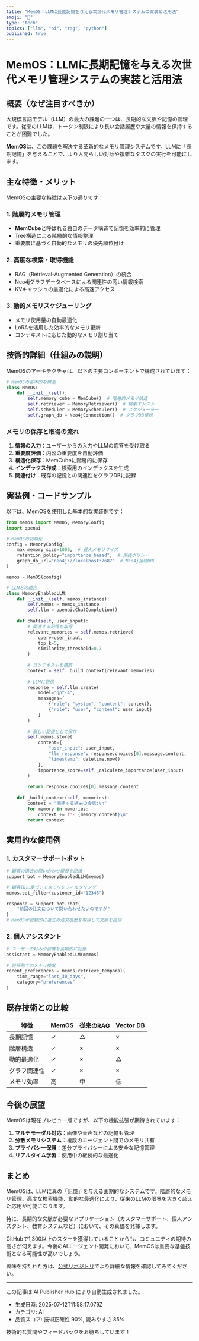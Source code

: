 ```yaml
---
title: "MemOS：LLMに長期記憶を与える次世代メモリ管理システムの実装と活用法"
emoji: "🚀"
type: "tech"
topics: ["llm", "ai", "rag", "python"]
published: true
---
```


# MemOS：LLMに長期記憶を与える次世代メモリ管理システムの実装と活用法

## 概要（なぜ注目すべきか）

大規模言語モデル（LLM）の最大の課題の一つは、長期的な文脈や記憶の管理です。従来のLLMは、トークン制限により長い会話履歴や大量の情報を保持することが困難でした。

**MemOS**は、この課題を解決する革新的なメモリ管理システムです。LLMに「長期記憶」を与えることで、より人間らしい対話や複雑なタスクの実行を可能にします。

## 主な特徴・メリット

MemOSの主要な特徴は以下の通りです：

### 1. 階層的メモリ管理
- **MemCube**と呼ばれる独自のデータ構造で記憶を効率的に管理
- Tree構造による階層的な情報整理
- 重要度に基づく自動的なメモリの優先順位付け

### 2. 高度な検索・取得機能
- RAG（Retrieval-Augmented Generation）の統合
- Neo4jグラフデータベースによる関連性の高い情報検索
- KVキャッシュの最適化による高速アクセス

### 3. 動的メモリスケジューリング
- メモリ使用量の自動最適化
- LoRAを活用した効率的なメモリ更新
- コンテキストに応じた動的なメモリ割り当て

## 技術的詳細（仕組みの説明）

MemOSのアーキテクチャは、以下の主要コンポーネントで構成されています：

```python
# MemOSの基本的な構造
class MemOS:
    def __init__(self):
        self.memory_cube = MemCube()  # 階層的メモリ構造
        self.retriever = MemoryRetriever()  # 検索エンジン
        self.scheduler = MemoryScheduler()  # スケジューラー
        self.graph_db = Neo4jConnection()  # グラフDB接続
```

### メモリの保存と取得の流れ

1. **情報の入力**：ユーザーからの入力やLLMの応答を受け取る
2. **重要度評価**：内容の重要度を自動評価
3. **構造化保存**：MemCubeに階層的に保存
4. **インデックス作成**：検索用のインデックスを生成
5. **関連付け**：既存の記憶との関連性をグラフDBに記録

## 実装例・コードサンプル

以下は、MemOSを使用した基本的な実装例です：

```python
from memos import MemOS, MemoryConfig
import openai

# MemOSの初期化
config = MemoryConfig(
    max_memory_size=1000,  # 最大メモリサイズ
    retention_policy="importance_based",  # 保持ポリシー
    graph_db_url="neo4j://localhost:7687"  # Neo4j接続URL
)

memos = MemOS(config)

# LLMとの統合
class MemoryEnabledLLM:
    def __init__(self, memos_instance):
        self.memos = memos_instance
        self.llm = openai.ChatCompletion()
    
    def chat(self, user_input):
        # 関連する記憶を取得
        relevant_memories = self.memos.retrieve(
            query=user_input,
            top_k=5,
            similarity_threshold=0.7
        )
        
        # コンテキストを構築
        context = self._build_context(relevant_memories)
        
        # LLMに送信
        response = self.llm.create(
            model="gpt-4",
            messages=[
                {"role": "system", "content": context},
                {"role": "user", "content": user_input}
            ]
        )
        
        # 新しい記憶として保存
        self.memos.store(
            content={
                "user_input": user_input,
                "llm_response": response.choices[0].message.content,
                "timestamp": datetime.now()
            },
            importance_score=self._calculate_importance(user_input)
        )
        
        return response.choices[0].message.content
    
    def _build_context(self, memories):
        context = "関連する過去の会話:\n"
        for memory in memories:
            context += f"- {memory.content}\n"
        return context
```

## 実用的な使用例

### 1. カスタマーサポートボット
```python
# 顧客の過去の問い合わせ履歴を記憶
support_bot = MemoryEnabledLLM(memos)

# 顧客IDに基づいてメモリをフィルタリング
memos.set_filter(customer_id="12345")

response = support_bot.chat(
    "前回の注文について問い合わせたいのですが"
)
# MemOSが自動的に過去の注文履歴を取得して文脈を提供
```

### 2. 個人アシスタント
```python
# ユーザーの好みや習慣を長期的に記憶
assistant = MemoryEnabledLLM(memos)

# 時系列でのメモリ検索
recent_preferences = memos.retrieve_temporal(
    time_range="last_30_days",
    category="preferences"
)
```

## 既存技術との比較

| 特徴 | MemOS | 従来のRAG | Vector DB |
|------|--------|-----------|----------|
| 長期記憶 | ✓ | △ | × |
| 階層構造 | ✓ | × | × |
| 動的最適化 | ✓ | × | △ |
| グラフ関連性 | ✓ | × | × |
| メモリ効率 | 高 | 中 | 低 |

## 今後の展望

MemOSは現在プレビュー版ですが、以下の機能拡張が期待されています：

1. **マルチモーダル対応**：画像や音声などの記憶も管理
2. **分散メモリシステム**：複数のエージェント間でのメモリ共有
3. **プライバシー保護**：差分プライバシーによる安全な記憶管理
4. **リアルタイム学習**：使用中の継続的な最適化

## まとめ

MemOSは、LLMに真の「記憶」を与える画期的なシステムです。階層的なメモリ管理、高度な検索機能、動的な最適化により、従来のLLMの限界を大きく超えた応用が可能になります。

特に、長期的な文脈が必要なアプリケーション（カスタマーサポート、個人アシスタント、教育システムなど）において、その真価を発揮します。

GitHubで1,300以上のスターを獲得していることからも、コミュニティの期待の高さが伺えます。今後のAIエージェント開発において、MemOSは重要な基盤技術となる可能性が高いでしょう。

興味を持たれた方は、[公式リポジトリ](https://github.com/MemTensor/MemOS)でより詳細な情報を確認してみてください。

---

この記事は AI Publisher Hub により自動生成されました。
- 生成日時: 2025-07-12T11:58:17.079Z
- カテゴリ: AI
- 品質スコア: 技術正確性 90%, 読みやすさ 85%

技術的な質問やフィードバックをお待ちしています！